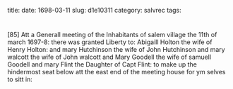 title: 
date: 1698-03-11
slug: d1e10311
category: salvrec
tags: 


<div markdown class="doc" id="d1e10311">


# 

[85] Att a Generall meeting of the Inhabitants of salem village the 11th of march 1697-8: there was granted Liberty to: Abigaill Holton the wife of Henry Holton: and mary Hutchinson the wife of John Hutchinson and mary walcott the wife of John walcott and Mary Goodell the wife of samuell Goodell and mary Flint the Daughter of Capt Flint: to make up the hindermost seat below att the east end of the meeting house for ym selves to sitt in: 
</div>